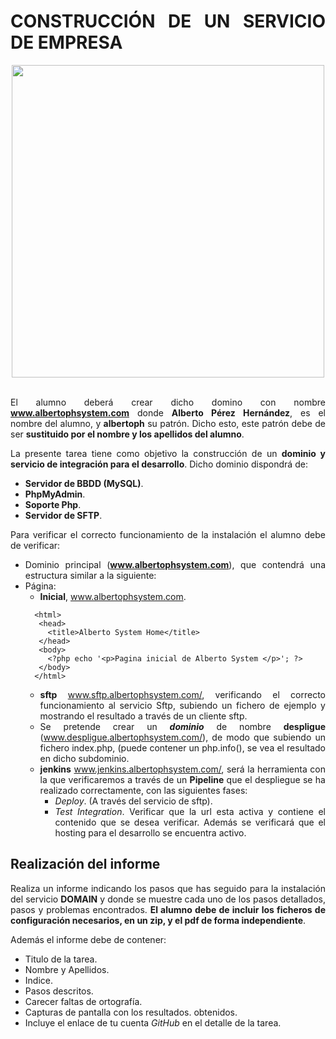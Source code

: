 <div align="justify">

# CONSTRUCCIÓN DE UN SERVICIO DE EMPRESA

<div align="center">
  <img src="https://www.maquinasvirtuales.eu/ipsoapoo/2021/05/devops-integracion-continua-y-pipeline-1050x525.png" width="500px" />
</div>

</br>

El alumno deberá crear dicho domino con nombre __www.albertophsystem.com__ donde __Alberto Pérez Hernández__, es el nombre del alumno, y __albertoph__ su patrón. Dicho esto, este patrón debe de ser __sustituido por el nombre y los apellidos del alumno__.

La presente tarea tiene como objetivo la construcción de un __dominio y servicio de integración para el desarrollo__. Dicho dominio dispondrá de:
- __Servidor de BBDD (MySQL)__.
- __PhpMyAdmin__.
- __Soporte Php__.
- __Servidor de SFTP__.

Para verificar el correcto funcionamiento de la instalación el alumno debe de verificar:
- Dominio principal (__www.albertophsystem.com__), que contendrá una estructura similar a la siguiente:
 - Página:
   - __Inicial__, www.albertophsystem.com.
   ```
     <html>
      <head>
        <title>Alberto System Home</title>
      </head>
      <body>
        <?php echo '<p>Pagina inicial de Alberto System </p>'; ?>
      </body>
     </html>
   ```
   - __sftp__  www.sftp.albertophsystem.com/, verificando el correcto funcionamiento al servicio Sftp, subiendo un fichero de ejemplo y mostrando el resultado a través de un cliente sftp.
   - Se pretende crear un ___dominio___ de nombre __despligue__ (www.despligue.albertophsystem.com/), de modo que subiendo un fichero index.php, (puede contener un php.info(), se vea el resultado en dicho subdominio.
   - __jenkins__  www.jenkins.albertophsystem.com/, será la herramienta con la que verificaremos a través de un __Pipeline__ que el despliegue se ha realizado correctamente, con las siguientes fases:
      - _Deploy_. (A través del servicio de sftp).
      - _Test Integration_. Verificar que la url esta activa y contiene el contenido que se desea verificar. Además se verificará que el hosting para el desarrollo se encuentra activo.

## Realización del informe

  Realiza un informe indicando los pasos que has seguido para la instalación del servicio __DOMAIN__ y donde se muestre cada uno de los pasos detallados, pasos y problemas encontrados. __El alumno debe de incluir los ficheros de configuración necesarios, en un zip, y el pdf de forma independiente__.

  Además el informe debe de contener:
   - Titulo de la tarea.
   - Nombre y Apellidos.
   - Indice.
   - Pasos descritos.
   - Carecer faltas de ortografía.
   - Capturas de pantalla con los resultados. obtenidos.
   - Incluye el enlace de tu cuenta _GitHub_ en el detalle de la tarea.

</div>        
